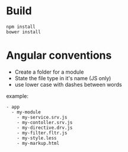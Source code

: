 Build
=====

    npm install
    bower install


Angular conventions
===================
* Create a folder for a module
* State the file type in it's name (JS only)
* use lower case with dashes between words

example:


    - app
      - my-module
        - my-service.srv.js
        - my-contoller.srv.js
        - my-directive.drv.js
        - my-filter.fltr.js
        - my-style.less
        - my-markup.html